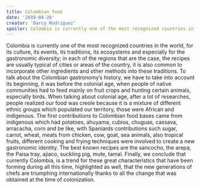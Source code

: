 ```yaml
---
title: Colombian food
date: '2019-04-26'
creator: 'Darcy Rodriguez'
spoiler: Colombia is currently one of the most recognized countries in the world, for its culture, its events, its traditions, its ecosystems and especially for the gastronomic diversity.
---
```


Colombia is currently one of the most recognized countries in the world, for its culture, its events, its traditions, its ecosystems and especially for the gastronomic diversity; in each of the regions that are the case, the recipes are usually typical of cities or areas of the country, it is also common to incorporate other ingredients and other methods into these traditions.
To talk about the Colombian gastronomy’s history, we have to take into account its beginning, it was before the colonial age, when people of native communities had to feed mainly on fruit crops and hunting certain animals, especially birds.
When talking about colonial age, after a lot of researches, people realized our food was creole because it is a mixture of different ethnic groups which populated our territory, those were African and indigenous. The first contributions to Colombian food bases came from indigenous which had potatoes, ahuyama, cubios, chuguas, cassava, arracacha, corn and be like, with Spaniards contributions such sugar, carrot, wheat, meats from chicken, cow, goat, sea animals, also tropical fruits, different cooking and frying techniques were involved to create a new gastronomic identity.
The best known recipes are the sancocho, the arepa, the Paisa tray, ajiaco, suckling pig, mute, tamal.
Finally, we conclude that currently Colombia, is a trend for these great characteristics that have been forming during all this time, highlighted as well, that the new generations of chefs are triumphing internationally thanks to all the change that was obtained at the time of colonization.
